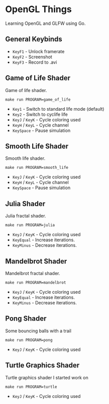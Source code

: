 # OpenGL Things

Learning OpenGL and GLFW using Go.

## General Keybinds

* `KeyF1` - Unlock framerate
* `KeyF2` - Screenshot
* `KeyF3` - Record to .avi

## Game of Life Shader

Game of life shader.

`make run PROGRAM=game_of_life`

* `Key1` - Switch to standard life mode (default)
* `Key2` - Switch to cyclife life
* `KeyJ` / `KeyK` - Cycle coloring used
* `KeyH` / `KeyL` - Cycle channel
* `KeySpace` - Pause simulation

## Smooth Life Shader

Smooth life shader.

`make run PROGRAM=smooth_life`

* `KeyJ` / `KeyK` - Cycle coloring used
* `KeyH` / `KeyL` - Cycle channel
* `KeySpace` - Pause simulation

## Julia Shader

Julia fractal shader.

`make run PROGRAM=julia`

* `KeyJ` / `KeyK` - Cycle coloring used
* `KeyEqual` - Increase iterations.
* `KeyMinus` - Decrease iterations.

## Mandelbrot Shader

Mandelbrot fractal shader.

`make run PROGRAM=mandelbrot`

* `KeyJ` / `KeyK` - Cycle coloring used
* `KeyEqual` - Increase iterations.
* `KeyMinus` - Decrease iterations.

## Pong Shader

Some bouncing balls with a trail

`make run PROGRAM=pong`

* `KeyJ` / `KeyK` - Cycle coloring used

## Turtle Graphics Shader

Turtle graphics shader I started work on

`make run PROGRAM=turtle`

* `KeyJ` / `KeyK` - Cycle coloring used

